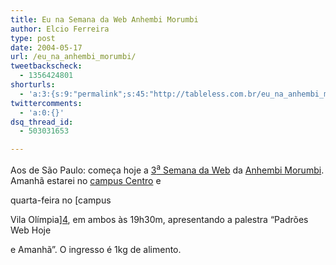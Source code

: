 ```yaml
---
title: Eu na Semana da Web Anhembi Morumbi
author: Elcio Ferreira
type: post
date: 2004-05-17
url: /eu_na_anhembi_morumbi/
tweetbackscheck:
  - 1356424801
shorturls:
  - 'a:3:{s:9:"permalink";s:45:"http://tableless.com.br/eu_na_anhembi_morumbi";s:7:"tinyurl";s:26:"http://tinyurl.com/449edo9";s:4:"isgd";s:19:"http://is.gd/SbgJh2";}'
twittercomments:
  - 'a:0:{}'
dsq_thread_id:
  - 503031653

---
```

Aos de São Paulo: começa hoje a [3<sup>a</sup> Semana da Web][1] da [Anhembi Morumbi][2]. Amanhã estarei no [campus Centro][3] e
  
quarta-feira no [campus
  
Vila Olímpia][4], em ambos às 19h30m, apresentando a palestra &#8220;Padrões Web Hoje
  
e Amanhã&#8221;. O ingresso é 1kg de alimento.

 [1]: http://www.semanaweb.com.br/
 [2]: http://www.anhembi.br/
 [3]: http://www.semanaweb.com.br/comochegar.html
 [4]: http://www.semanaweb.com.br/comochegar2.html